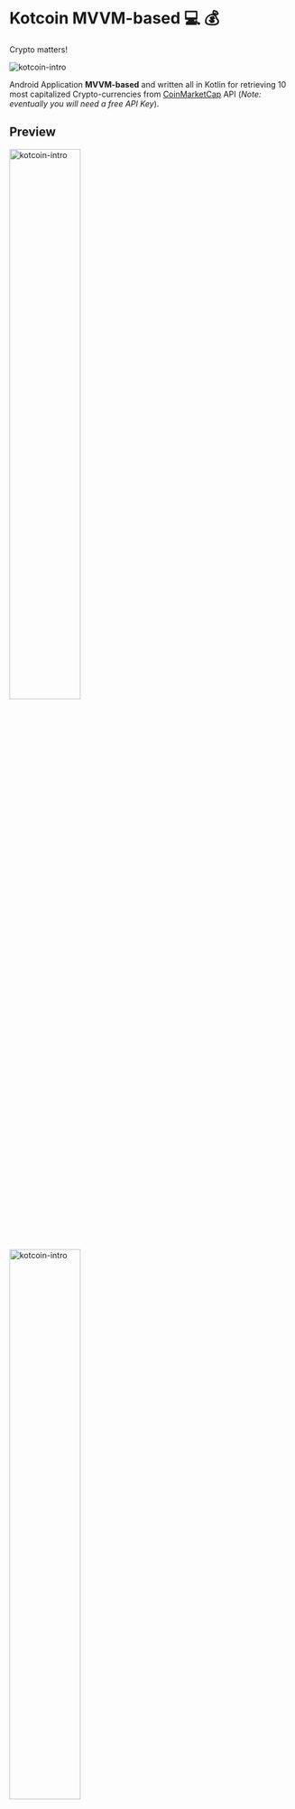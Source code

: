 # Kotcoin MVVM-based :computer: :moneybag:
Crypto matters!

<img src="https://media.giphy.com/media/RgxAkfVQWwkjS/giphy.gif" alt="kotcoin-intro">

Android Application **MVVM-based** and written all in Kotlin for retrieving 10 most capitalized 
Crypto-currencies from [CoinMarketCap](https://coinmarketcap.com/api) API (_Note: eventually you will need a free API Key_).


## Preview

<img src="./imgs/main.png" alt="kotcoin-intro" width="50%">

<img src="./imgs/details.png" alt="kotcoin-intro" width="50%">

## Features

- MVI Architecture
- Dependency Injection with **Hilt**
- Modularized App: Data + Domain + Presentation + UI
- Cloud and Local data handling
- Local DB using **ROOM**
- Uses a **Worker** for retrieving data each 6 hours from cloud.
- Plot historic prices.

## Current work

Status of current work and new ideas which will be implemented soon...

- Adding DataBinding ✅
- Migrating to MVI ✅
- Adding ViewModel instead of Controllers ✅
- Adding Navigation JetPack ✅
- Using Material Elements: Cards mainly! ✅
- Using CLEAN structure modules: data + domain + presentation(app) ✅
- Adding Use Cases ✅
- Migrating to Hilt from Dagger ✅
- Adding Kotlin Flow! 🤔 _instead of rx java_ 
- Adding Tensorflow Lite! 
- Adding Lottie for animations 
- Adding MotionLayout for on-boardings 
- Adding a MockServer!
- Adding security wrapper API
- Added KTS gradle ✅
- Moved ro compose Material 3 ✅
- Using toml libdependecy ✅
- MIgrate to KSP from KAPT

